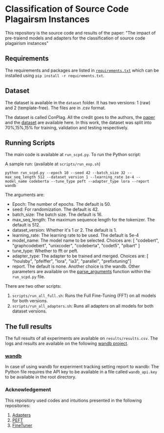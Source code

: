 # Classification of Source Code Plagairsm Instances

This repository is the source code and results of the paper:
"The impact of pre-traiend models and adapters for the classification of source code plagairism instances"

## Requirements

The requirements and packages are listed in [`requirements.txt`](requirements.txt) which can be installed using `pip install -r requirements.txt`.

## Dataset

The dataset is available in the `dataset` folder. It has two versions: 1 (raw) and 2 (template-free). The files are in .csv format.

The dataset is called ConPlag. All the credit goes to the authors, the [paper](https://arxiv.org/abs/2303.10763) and the [dataset](https://zenodo.org/records/7332790) are available here. 
In this work, the dataset was split into 70%,15%,15% for training, validation and testing respectively. 

## Running Scripts
The main code is available at `run_scpd.py`. To run the Python script:

A sample run: (available at `scripts/run_exp.sh`)

```shell
python run_scpd.py --epoch 10 --seed 42 --batch_size 32 --max_seq_length 512 --dataset_version 1 --learning_rate 1e-4 --model_name codeberta --tune_type peft --adapter_type lora --report wandb
```

The arguments are:
- Epoch: The number of epochs. The default is 50.
- seed: For randomization. The default is 42.
- batch_size: The batch size. The default is 16.
- max_seq_length: The maximum sequence length for the tokenizer. The default is 512.
- dataset_version: Whether it's 1 or 2. The default is 1.
- learning_rate: The learning rate to be used. The default is 5e-4
- model_name: The model name to be selected. Choices are: [ "codebert", "graphcodebert", "unixcoder", "codeberta", "codet5", "plbart" ]
- tune_type: Whether to fft or peft.
- adapter_type: The adapter to be trained and merged. Choices are: [ "houlsby", "pfeiffer", "lora", "ia3", "parallel", "prefixtuning"]
- report. The default is none. Another choice is the wandb.
Other parameters are available on the [parse_arguments](https://github.com/FahadEbrahim/SCPD_FSE/blob/f45229ffadb41c04fd09b93558650d21ae4945f4/run_scpd.py#L40) function within the `run_scpd.py` file. 

There are two other scripts:
1. `scripts/run_all_full.sh`: Runs the Full Fine-Tuning (FFT) on all models for both versions.
2. `scripts/run_all_adapters.sh`: Runs all adapters on all models for both dataset versions.

## The full results
The full results of all experiments are available on `results/results.csv`. 
The logs and results are available on the following [wandb project](https://wandb.ai/fahad-ebrahim/ConPlag_Experiments_FSE?nw=nwuserfahadebrahim). 

### [wandb](https://wandb.ai)
In case of using wandb for experiment tracking setting report to wandb:
The Python file requires the API key to be available in a file called `wandb_api.key` to be available in the root directory.

### Acknowledgement
This repository used codes and intuitions presented in the following repositories: 
1. [Adapters](https://github.com/adapter-hub/adapters) 
2. [PEFT](https://github.com/zwtnju/PEFT/tree/main)
3. [FineTuner](https://github.com/NougatCA/FineTuner)
